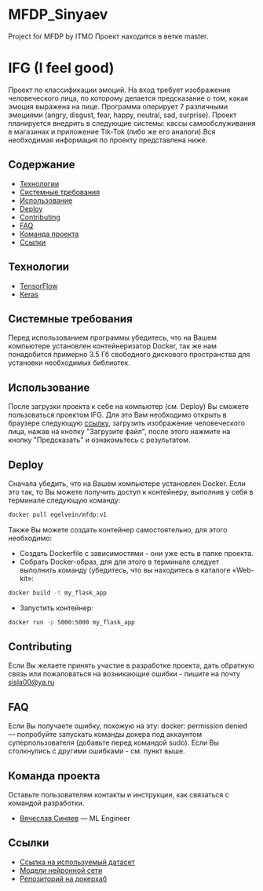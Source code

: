 # MFDP_Sinyaev
Project for MFDP by ITMO
Проект находится в ветке master.

# IFG (I feel good)
Проект по классификации эмоций. На вход требует изображение человеческого лица, по которому делается предсказание о том, какая эмоция выражена на лице. Программа оперирует 7 различными эмоциями
(angry, disgust, fear, happy, neutral, sad, surprise). Проект планируется внедрить в следующие системы: кассы самообслуживания в магазинах и приложение Tik-Tok (либо же его аналоги).Вся необходимая информация по проекту представлена ниже.

## Содержание
- [Технологии](#технологии)
- [Системные требования](#системные-требования)
- [Использование](#использование)
- [Deploy](#deploy)
- [Contributing](#contributing)
- [FAQ](#faq)
- [Команда проекта](#команда-проекта)
- [Ссылки](#ссылки)

## Технологии
- [TensorFlow](https://www.tensorflow.org/)
- [Keras](https://keras.io/)

## Системные требования
Перед использованием программы убедитесь, что на Вашем компьютере установлен контейнеризатор Docker, так же нам понадобится примерно 3.5 Гб свободного дискового пространства для установки необходимых библиотек.

## Использование
После загрузки проекта к себе на компьютер (см. Deploy) Вы сможете пользоваться проектом IFG. Для это Вам необходимо открыть в браузере следующую [ссылку](http://localhost:5000/), загрузить изображение человеческого лица, нажав на кнопку "Загрузите файл", после этого нажмите на кнопку "Предсказать" и ознакомьтесь с результатом.

## Deploy
Сначала убедить, что на Вашем компьютере установлен Docker. Если это так, то Вы можете получить доступ к контейнеру, выполнив у себя в терминале следующую команду:
```sh
docker pull egelvein/mfdp:v1
```
Также Вы можете создать контейнер самостоятельно, для этого необходимо:
- Создать Dockerfile с зависимостями - они уже есть в папке проекта.
- Собрать Docker-образ, для для этого в терминале следует выполнить команду (убедитесь, что вы находитесь в каталоге «Web-kit»:
```sh
docker build -t my_flask_app
```
- Запустить контейнер:
```sh
docker run -p 5000:5000 my_flask_app
```

## Contributing
Если Вы желаете принять участие в разработке проекта, дать обратную связь или пожаловаться на возникающие ошибки - пишите на почту sisla00@ya.ru

## FAQ 
Если Вы получаете ошибку, похожую на эту: docker: permission denied — попробуйте запускать команды докера под аккаунтом суперпользователя (добавьте перед командой sudo). 
Если Вы столкнулись с другими ошибками - см. пункт выше.

## Команда проекта
Оставьте пользователям контакты и инструкции, как связаться с командой разработки.

- [Вячеслав Синяев](https://www.linkedin.com/in/vyacheslavsinyaev/) — ML Engineer

## Ссылки
- [Ссылка на используемый датасет](https://www.kaggle.com/datasets/jonathanoheix/face-expression-recognition-dataset)
- [Модели нейронной сети](https://drive.google.com/drive/folders/1O8iUhff9_K6LkWjDNLDFcstX7I-OAjrn?usp=drive_link)
- [Репозиторий на докерхаб](https://hub.docker.com/repository/docker/egelvein/mfdp/general)
